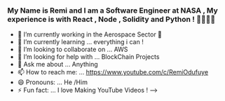 ### My Name is Remi and I am a Software Engineer at NASA , My experience is with React , Node , Solidity and Python ! 👋👩🏽‍💻



- 🔭 I’m currently working in the Aerospace Sector  🚀
- 🌱 I’m currently learning ... everything i can !
- 👯 I’m looking to collaborate on ... AWS
- 🤔 I’m looking for help with ... BlockChain Projects
- 💬 Ask me about ... Anything 
- 📫 How to reach me: ... https://www.youtube.com/c/RemiOdufuye
- 😄 Pronouns: ... He /Him 
- ⚡ Fun fact: ... I love Making YouTube Videos ! 
-->

